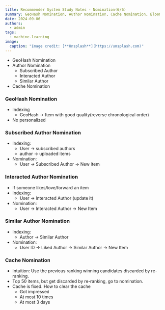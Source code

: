 ```yaml
---
title: Recommender System Study Notes - Nomination(6/6)
summary: GeoHash Nomination, Author Nomination, Cache Nomination, Bloom Filter
date: 2024-09-06
authors:
  - admin
tags:
  - machine-learning
image:
  caption: "Image credit: [**Unsplash**](https://unsplash.com)"
---
```


- GeoHash Nomination
- Author Nomination
  - Subscribed Author
  - Interacted Author
  - Similar Author
- Cache Nomination

### GeoHash Nomination

- Indexing
  - GeoHash -> Item with good quality(reverse chronological order)
- No personalized

### Subscribed Author Nomination

- Indexing:
  - User -> subscribed authors
  - author -> uploaded items
- Nomination:
  - User -> Subscribed Author -> New Item

### Interacted Author Nomination

- If someone likes/love/forward an item
- Indexing:
  - User -> Interacted Author (update it)
- Nomination:
  - User -> Interacted Author -> New Item

### Similar Author Nomination

- Indexing:
  - Author -> Similar Author
- Nomination:
  - User ID -> Liked Author -> Similar Author -> New Item

### Cache Nomination

- Intuition: Use the previous ranking winning candidates discarded by re-ranking.
- Top 50 items, but get discarded by re-ranking, go to nomination.
- Cache is fixed. How to clear the cache
  - Got impressed
  - At most 10 times
  - At most 3 days
